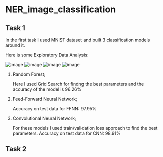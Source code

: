 # NER_image_classification

## Task 1
In the first task I used MNIST dataset and built 3 classification models around it.

Here is some Exploratory Data Analysis:

![image](https://github.com/user-attachments/assets/7b3b17ba-2a70-47de-8b9e-5fd0d4ccff2f)
![image](https://github.com/user-attachments/assets/c0d114c0-01a2-47e5-bb45-c089f80f3052)
![image](https://github.com/user-attachments/assets/6d9a6cc0-0e0f-42b9-8e08-c155bcd654ad)
![image](https://github.com/user-attachments/assets/f79f71af-dc74-43ff-803a-b1ed4e9ca250)

1) Random Forest;
   
   Here I used Grid Search for findng the best parameters and the accuracy of the model is 96.26%
3) Feed-Forward Neural Network;
   
   Accuracy on test data for FFNN: 97.95%
5) Convolutional Neural Network;
   
   For these models I used train/validation loss approach to find the best parameters.
   Accuracy on test data for CNN: 98.91%

## Task 2
   
   
